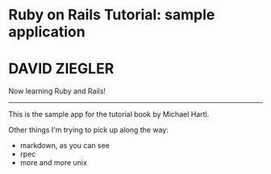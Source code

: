 # Ruby on Rails Tutorial: sample application

DAVID ZIEGLER
=============

Now learning Ruby and Rails!
____________________________

This is the sample app for the tutorial book by Michael Hartl.

Other things I'm trying to pick up along the way:
*  markdown, as you can see
*  rpec
*  more and more unix
